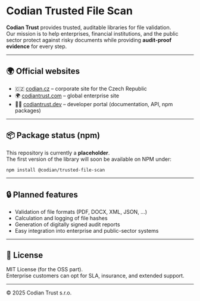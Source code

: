 # Codian Trusted File Scan

**Codian Trust** provides trusted, auditable libraries for file validation.  
Our mission is to help enterprises, financial institutions, and the public sector protect against risky documents while providing **audit-proof evidence** for every step.

---

## 🌍 Official websites
- 🇨🇿 [codian.cz](https://www.codian.cz) – corporate site for the Czech Republic  
- 🌍 [codiantrust.com](https://www.codiantrust.com) – global enterprise site  
- 👩‍💻 [codiantrust.dev](https://www.codiantrust.dev) – developer portal (documentation, API, npm packages)

---

## 📦 Package status (npm)
This repository is currently a **placeholder**.  
The first version of the library will soon be available on NPM under:

```bash
npm install @codian/trusted-file-scan
```
---

## 🔒 Planned features
- Validation of file formats (PDF, DOCX, XML, JSON, …)  
- Calculation and logging of file hashes  
- Generation of digitally signed audit reports  
- Easy integration into enterprise and public-sector systems

---

## 📑 License
MIT License (for the OSS part).  
Enterprise customers can opt for SLA, insurance, and extended support.

---

© 2025 Codian Trust s.r.o.
